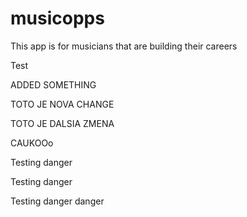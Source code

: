 # musicopps

This app is for musicians that are building their careers

Test

ADDED SOMETHING

TOTO JE NOVA CHANGE

TOTO JE DALSIA ZMENA

CAUKOOo

Testing danger

Testing danger

Testing danger danger
